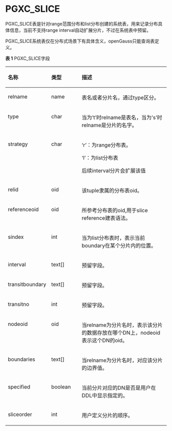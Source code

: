 # PGXC\_SLICE<a name="ZH-CN_TOPIC_0000001152212582"></a>

PGXC\_SLICE表是针对range范围分布和list分布创建的系统表，用来记录分布具体信息，当前不支持range interval自动扩展分片，不过在系统表中预留。

PGXC\_SLICE系统表仅在分布式场景下有具体含义，openGauss只能查询表定义。

**表 1**  PGXC\_SLICE字段

<a name="table20701163110296"></a>
<table><thead align="left"><tr id="row108031031122914"><th class="cellrowborder" valign="top" width="12.971297129712973%" id="mcps1.2.4.1.1"><p id="p1080343122914"><a name="p1080343122914"></a><a name="p1080343122914"></a>名称</p>
</th>
<th class="cellrowborder" valign="top" width="20.152015201520154%" id="mcps1.2.4.1.2"><p id="p080393118294"><a name="p080393118294"></a><a name="p080393118294"></a>类型</p>
</th>
<th class="cellrowborder" valign="top" width="66.87668766876688%" id="mcps1.2.4.1.3"><p id="p4803163132914"><a name="p4803163132914"></a><a name="p4803163132914"></a>描述</p>
</th>
</tr>
</thead>
<tbody><tr id="row280314312298"><td class="cellrowborder" valign="top" width="12.971297129712973%" headers="mcps1.2.4.1.1 "><p id="p9803163116298"><a name="p9803163116298"></a><a name="p9803163116298"></a>relname</p>
</td>
<td class="cellrowborder" valign="top" width="20.152015201520154%" headers="mcps1.2.4.1.2 "><p id="p128031631192916"><a name="p128031631192916"></a><a name="p128031631192916"></a>name</p>
</td>
<td class="cellrowborder" valign="top" width="66.87668766876688%" headers="mcps1.2.4.1.3 "><p id="p1180320319291"><a name="p1180320319291"></a><a name="p1180320319291"></a>表名或者分片名，通过type区分。</p>
</td>
</tr>
<tr id="row480333119291"><td class="cellrowborder" valign="top" width="12.971297129712973%" headers="mcps1.2.4.1.1 "><p id="p12803163132915"><a name="p12803163132915"></a><a name="p12803163132915"></a>type</p>
</td>
<td class="cellrowborder" valign="top" width="20.152015201520154%" headers="mcps1.2.4.1.2 "><p id="p198033317294"><a name="p198033317294"></a><a name="p198033317294"></a>char</p>
</td>
<td class="cellrowborder" valign="top" width="66.87668766876688%" headers="mcps1.2.4.1.3 "><p id="p19804173192916"><a name="p19804173192916"></a><a name="p19804173192916"></a>当为’t’时relname是表名，当为’s’时relname是分片的名字。</p>
</td>
</tr>
<tr id="row8804431122915"><td class="cellrowborder" valign="top" width="12.971297129712973%" headers="mcps1.2.4.1.1 "><p id="p188041431182915"><a name="p188041431182915"></a><a name="p188041431182915"></a>strategy</p>
</td>
<td class="cellrowborder" valign="top" width="20.152015201520154%" headers="mcps1.2.4.1.2 "><p id="p1480453110296"><a name="p1480453110296"></a><a name="p1480453110296"></a>char</p>
</td>
<td class="cellrowborder" valign="top" width="66.87668766876688%" headers="mcps1.2.4.1.3 "><p id="p180423118292"><a name="p180423118292"></a><a name="p180423118292"></a>‘r’：为range分布表。</p>
<p id="p20804123132913"><a name="p20804123132913"></a><a name="p20804123132913"></a>‘l’：为list分布表</p>
<p id="p11804193118293"><a name="p11804193118293"></a><a name="p11804193118293"></a>后续interval分片会扩展该值</p>
</td>
</tr>
<tr id="row4804193152919"><td class="cellrowborder" valign="top" width="12.971297129712973%" headers="mcps1.2.4.1.1 "><p id="p28041131132912"><a name="p28041131132912"></a><a name="p28041131132912"></a>relid</p>
</td>
<td class="cellrowborder" valign="top" width="20.152015201520154%" headers="mcps1.2.4.1.2 "><p id="p28041831202920"><a name="p28041831202920"></a><a name="p28041831202920"></a>oid</p>
</td>
<td class="cellrowborder" valign="top" width="66.87668766876688%" headers="mcps1.2.4.1.3 "><p id="p178042031192918"><a name="p178042031192918"></a><a name="p178042031192918"></a>该tuple隶属的分布表oid。</p>
</td>
</tr>
<tr id="row48041431192915"><td class="cellrowborder" valign="top" width="12.971297129712973%" headers="mcps1.2.4.1.1 "><p id="p10804143152913"><a name="p10804143152913"></a><a name="p10804143152913"></a>referenceoid</p>
</td>
<td class="cellrowborder" valign="top" width="20.152015201520154%" headers="mcps1.2.4.1.2 "><p id="p118042031202919"><a name="p118042031202919"></a><a name="p118042031202919"></a>oid</p>
</td>
<td class="cellrowborder" valign="top" width="66.87668766876688%" headers="mcps1.2.4.1.3 "><p id="p3804331132913"><a name="p3804331132913"></a><a name="p3804331132913"></a>所参考分布表的oid,用于slice reference建表语法。</p>
</td>
</tr>
<tr id="row15804173111294"><td class="cellrowborder" valign="top" width="12.971297129712973%" headers="mcps1.2.4.1.1 "><p id="p48041319295"><a name="p48041319295"></a><a name="p48041319295"></a>sindex</p>
</td>
<td class="cellrowborder" valign="top" width="20.152015201520154%" headers="mcps1.2.4.1.2 "><p id="p4804113122910"><a name="p4804113122910"></a><a name="p4804113122910"></a>int</p>
</td>
<td class="cellrowborder" valign="top" width="66.87668766876688%" headers="mcps1.2.4.1.3 "><p id="p3804031132918"><a name="p3804031132918"></a><a name="p3804031132918"></a>当为list分布表时，表示当前boundary在某个分片内的位置。</p>
</td>
</tr>
<tr id="row10804031132915"><td class="cellrowborder" valign="top" width="12.971297129712973%" headers="mcps1.2.4.1.1 "><p id="p17804183120293"><a name="p17804183120293"></a><a name="p17804183120293"></a>interval</p>
</td>
<td class="cellrowborder" valign="top" width="20.152015201520154%" headers="mcps1.2.4.1.2 "><p id="p1580493111295"><a name="p1580493111295"></a><a name="p1580493111295"></a>text[]</p>
</td>
<td class="cellrowborder" valign="top" width="66.87668766876688%" headers="mcps1.2.4.1.3 "><p id="p48051831132915"><a name="p48051831132915"></a><a name="p48051831132915"></a>预留字段。</p>
</td>
</tr>
<tr id="row14805153116292"><td class="cellrowborder" valign="top" width="12.971297129712973%" headers="mcps1.2.4.1.1 "><p id="p17805163119294"><a name="p17805163119294"></a><a name="p17805163119294"></a>transitboundary</p>
</td>
<td class="cellrowborder" valign="top" width="20.152015201520154%" headers="mcps1.2.4.1.2 "><p id="p19805631142917"><a name="p19805631142917"></a><a name="p19805631142917"></a>text[]</p>
</td>
<td class="cellrowborder" valign="top" width="66.87668766876688%" headers="mcps1.2.4.1.3 "><p id="p18805631132918"><a name="p18805631132918"></a><a name="p18805631132918"></a>预留字段。</p>
</td>
</tr>
<tr id="row78051331152911"><td class="cellrowborder" valign="top" width="12.971297129712973%" headers="mcps1.2.4.1.1 "><p id="p178056314296"><a name="p178056314296"></a><a name="p178056314296"></a>transitno</p>
</td>
<td class="cellrowborder" valign="top" width="20.152015201520154%" headers="mcps1.2.4.1.2 "><p id="p18051731192910"><a name="p18051731192910"></a><a name="p18051731192910"></a>int</p>
</td>
<td class="cellrowborder" valign="top" width="66.87668766876688%" headers="mcps1.2.4.1.3 "><p id="p158052031102918"><a name="p158052031102918"></a><a name="p158052031102918"></a>预留字段。</p>
</td>
</tr>
<tr id="row1480543112914"><td class="cellrowborder" valign="top" width="12.971297129712973%" headers="mcps1.2.4.1.1 "><p id="p7805331152919"><a name="p7805331152919"></a><a name="p7805331152919"></a>nodeoid</p>
</td>
<td class="cellrowborder" valign="top" width="20.152015201520154%" headers="mcps1.2.4.1.2 "><p id="p2805193117296"><a name="p2805193117296"></a><a name="p2805193117296"></a>oid</p>
</td>
<td class="cellrowborder" valign="top" width="66.87668766876688%" headers="mcps1.2.4.1.3 "><p id="p17805123114296"><a name="p17805123114296"></a><a name="p17805123114296"></a>当relname为分片名时，表示该分片的数据存放在哪个DN上，nodeoid表示这个DN的oid。</p>
</td>
</tr>
<tr id="row1480510315296"><td class="cellrowborder" valign="top" width="12.971297129712973%" headers="mcps1.2.4.1.1 "><p id="p180553122919"><a name="p180553122919"></a><a name="p180553122919"></a>boundaries</p>
</td>
<td class="cellrowborder" valign="top" width="20.152015201520154%" headers="mcps1.2.4.1.2 "><p id="p8805113110294"><a name="p8805113110294"></a><a name="p8805113110294"></a>text[]</p>
</td>
<td class="cellrowborder" valign="top" width="66.87668766876688%" headers="mcps1.2.4.1.3 "><p id="p148051831132912"><a name="p148051831132912"></a><a name="p148051831132912"></a>当relname为分片名时，对应该分片的边界值。</p>
</td>
</tr>
<tr id="row1680517317296"><td class="cellrowborder" valign="top" width="12.971297129712973%" headers="mcps1.2.4.1.1 "><p id="p5805113113291"><a name="p5805113113291"></a><a name="p5805113113291"></a>specified</p>
</td>
<td class="cellrowborder" valign="top" width="20.152015201520154%" headers="mcps1.2.4.1.2 "><p id="p480573162911"><a name="p480573162911"></a><a name="p480573162911"></a>boolean</p>
</td>
<td class="cellrowborder" valign="top" width="66.87668766876688%" headers="mcps1.2.4.1.3 "><p id="p78062315299"><a name="p78062315299"></a><a name="p78062315299"></a>当前分片对应的DN是否是用户在DDL中显示指定的。</p>
</td>
</tr>
<tr id="row180673114291"><td class="cellrowborder" valign="top" width="12.971297129712973%" headers="mcps1.2.4.1.1 "><p id="p980633122915"><a name="p980633122915"></a><a name="p980633122915"></a>sliceorder</p>
</td>
<td class="cellrowborder" valign="top" width="20.152015201520154%" headers="mcps1.2.4.1.2 "><p id="p1980612319298"><a name="p1980612319298"></a><a name="p1980612319298"></a>int</p>
</td>
<td class="cellrowborder" valign="top" width="66.87668766876688%" headers="mcps1.2.4.1.3 "><p id="p168061231152913"><a name="p168061231152913"></a><a name="p168061231152913"></a>用户定义分片的顺序。</p>
</td>
</tr>
</tbody>
</table>
